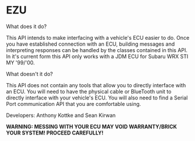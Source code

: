 # EZU
What does it do?

This API intends to make interfacing with a vehicle's ECU easier to do. Once you have established connection with an ECU, building messages and interpreting responses can be handled by the classes contained in this API. In it's current form this API only works with a JDM ECU for Subaru WRX STI MY '99/'00.

What doesn't it do?

This API does not contain any tools that allow you to directly interface with an ECU. You will need to have the physical cable or BlueTooth unit to directly interface with your vehicle's ECU. You will also need to find a Serial Port communication API that you are comfortable using.

Developers:
Anthony Kottke and Sean Kirwan

**WARNING: MESSING WITH YOUR ECU MAY VOID WARRANTY/BRICK YOUR SYSTEM! PROCEED CAREFULLY!**
